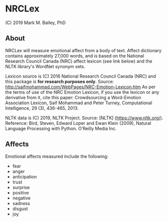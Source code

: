 # NRCLex

(C) 2019 Mark M. Bailey, PhD

## About
NRCLex will measure emotional affect from a body of text.  Affect dictionary contains approximately 27,000 words, and is based on the National Research Council Canada (NRC) affect lexicon (see link below) and the NLTK library's WordNet synonym sets.

Lexicon source is (C) 2016 National Research Council Canada (NRC) and this package is **for research purposes only**. Source: http://saifmohammad.com/WebPages/NRC-Emotion-Lexicon.htm As per the terms of use of the NRC Emotion Lexicon, if you use the lexicon or any derivative from it, cite this paper: Crowdsourcing a Word-Emotion Association Lexicon, Saif Mohammad and Peter Turney, Computational Intelligence, 29 (3), 436-465, 2013.

NLTK data is (C) 2019, NLTK Project.  Source: [NLTK] (https://www.nltk.org/).  Reference: Bird, Steven, Edward Loper and Ewan Klein (2009), Natural Language Processing with Python. O’Reilly Media Inc.

## Affects
Emotional affects measured include the following:

* fear
* anger
* anticipation
* trust
* surprise
* positive
* negative
* sadness
* disgust
* joy
